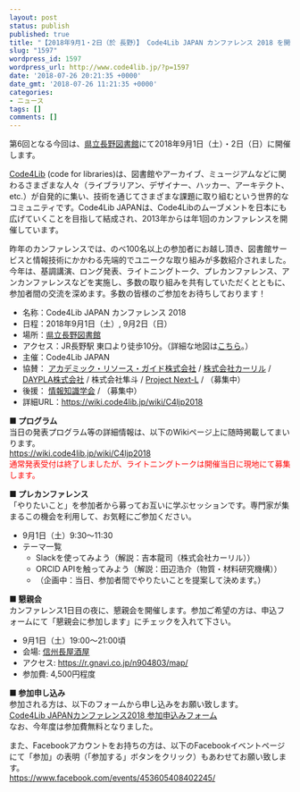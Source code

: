 ```yaml
---
layout: post
status: publish
published: true
title: "【2018年9月1・2日（於 長野）】 Code4Lib JAPAN カンファレンス 2018 を開催します（参加者募集）"
slug: "1597"
wordpress_id: 1597
wordpress_url: http://www.code4lib.jp/?p=1597
date: '2018-07-26 20:21:35 +0000'
date_gmt: '2018-07-26 11:21:35 +0000'
categories:
- ニュース
tags: []
comments: []
---
```

<p>第6回となる今回は、<a title="県立長野図書館" href="http://www.library.pref.nagano.jp/" target="_blank">県立長野図書館</a>にて2018年9月1日（土）・2日（日）に開催します。</p>
<p><a href="https://code4lib.org/" target="_blank">Code4Lib</a> (code for libraries)は、図書館やアーカイブ、ミュージアムなどに関わるさまざまな人々（ライブラリアン、デザイナー、ハッカー、アーキテクト、etc.）が自発的に集い、技術を通じてさまざまな課題に取り組むという世界的なコミュニティです。Code4Lib JAPANは、Code4Libのムーブメントを日本にも広げていくことを目指して結成され、2013年からは年1回のカンファレンスを開催しています。</p>
<p>昨年のカンファレンスでは、のべ100名以上の参加者にお越し頂き、図書館サービスと情報技術にかかわる先端的でユニークな取り組みが多数紹介されました。今年は、基調講演、ロング発表、ライトニングトーク、プレカンファレンス、アンカンファレンスなどを実施し、多数の取り組みを共有していただくとともに、参加者間の交流を深めます。多数の皆様のご参加をお待ちしております！</p>
<ul>
<li>名称：Code4Lib JAPAN カンファレンス 2018</li>
<li>日程：2018年9月1日（土）, 9月2日（日）</li>
<li>場所：<a title="県立長野図書館" href="http://www.library.pref.nagano.jp/" target="_blank">県立長野図書館</a></li>
<li>アクセス：JR長野駅 東口より徒歩10分。（詳細な地図は<a href="http://www.library.pref.nagano.jp/guidance/access" target="_blank">こちら</a>。）</li>
<li>主催：Code4Lib JAPAN</li>
<li>協賛： <a target="_blank" href="http://arg-corp.jp/">アカデミック・リソース・ガイド株式会社</a> / <a target="_blank" href="https://calil.jp/">株式会社カーリル</a> / <a target="_blank" href="http://daypla.co.jp/">DAYPLA株式会社</a> / 株式会社隼斗 / <a target="_blank" href="http://www.next-l.jp/">Project Next-L</a> / （募集中）</li>
<li>後援： <a target="_blank" href="http://jsik.jp">情報知識学会</a> / （募集中）</li>
<li>詳細URL：<a title="https://wiki.code4lib.jp/wiki/C4ljp2018" href="https://wiki.code4lib.jp/wiki/C4ljp2018">https://wiki.code4lib.jp/wiki/C4ljp2018</a></li>
</ul>
<p><!--more--></p>
<div>
<p><strong>■ プログラム</strong><br />
当日の発表プログラム等の詳細情報は、以下のWikiページ上に随時掲載してまいります。<br />
<a href="https://wiki.code4lib.jp/wiki/C4ljp2018">https://wiki.code4lib.jp/wiki/C4ljp2018</a><br />
<span style="color: red">通常発表受付は終了しましたが、ライトニングトークは開催当日に現地にて募集します。</span></p>
<p><strong>■ プレカンファレンス</strong><br />
「やりたいこと」を参加者から募ってお互いに学ぶセッションです。専門家が集まるこの機会を利用して、お気軽にご参加ください。</p>
<ul>
<li>9月1日（土）9:30～11:30</li>
<li>テーマ一覧
<ul>
<li>Slackを使ってみよう（解説：吉本龍司（株式会社カーリル））</li>
<li>ORCID APIを触ってみよう（解説：田辺浩介（物質・材料研究機構））</li>
<li>（企画中：当日、参加者間でやりたいことを提案して決めます。）</li>
</ul>
</li>
</ul>
<p><strong>■ 懇親会</strong><br />
カンファレンス1日目の夜に、懇親会を開催します。参加ご希望の方は、申込フォームにて「懇親会に参加します」にチェックを入れて下さい。</p>
<ul>
<li>9月1日（土）19:00～21:00頃</li>
<li>会場: <a target="_blank" href="https://r.gnavi.co.jp/n904803/">信州長屋酒屋</a></li>
<li>アクセス: <a target="_blank" href="https://r.gnavi.co.jp/n904803/map/">https://r.gnavi.co.jp/n904803/map/</a></li>
<li>参加費: 4,500円程度</li>
</ul>
<p><strong>■ 参加申し込み</strong><br />
参加される方は、以下のフォームから申し込みをお願い致します。<br />
<a href="/2018/07/1602">Code4Lib JAPANカンファレンス2018 参加申込みフォーム</a><br />
なお、今年度は参加費無料となりました。</p>
<p>また、Facebookアカウントをお持ちの方は、以下のFacebookイベントページにて「参加」の表明（「参加する」ボタンをクリック）もあわせてお願い致します。<br />
<a target="_blank" title="https://www.facebook.com/events/453605408402245/" href="https://www.facebook.com/events/453605408402245/">https://www.facebook.com/events/453605408402245/</a></p>
</div>
